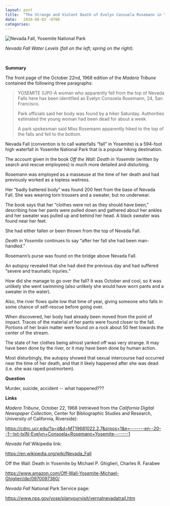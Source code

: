 ```yaml
---
layout: post
title:  "The Strange and Violent Death of Evelyn Consuela Rosemann in Yosemite National Park"
date:   2020-06-03 -0700
categories:
---
```

![Nevada Fall, Yosemite National Park](/mysteries/images/NevadaFall.jpg)

*Nevada Fall Water Levels (fall on the left; spring on the right).*

<br>

**Summary**

The front page of the October 22nd, 1968 edition of the *Madera Tribune* contained the following three paragraphs:

> YOSEMITE (UPI)-A woman who apparently fell from the top of Nevada Falls here has been identified as Evelyn Consoela Rosemann, 24, San Francisco.
> 
> Park officials said her body was found by a hiker Saturday. Authorities estimated the young woman had been dead for about a week.
> 
> A park spokesman said Miss Rosemann apparently hiked to the top of the falls and fell to the bottom.


Nevada Fall (convention is to call waterfalls “fall” in Yosemite) is a 594-foot high waterfall in Yosemite National Park that is a popular hiking destination.


The account given in the book *Off the Wall: Death in Yosemite* (written by search and rescue employees) is much more detailed and disturbing.


Rosemann was employed as a masseuse at the time of her death and had previously worked as a topless waitress.


Her “badly battered body” was found 200 feet from the base of Nevada Fall.  She was wearing torn trousers and a sweater, but no underwear.


The book says that her “clothes were not as they should have been,” describing how her pants were pulled down and gathered about her ankles and her sweater was pulled up and behind her head.  A black sweater was found near her feet.


She had either fallen or been thrown from the top of Nevada Fall.


*Death in Yosemite* continues to say “after her fall she had been man-handled.”


Rosemann’s purse was found on the bridge above Nevada Fall.


An autopsy revealed that she had died the previous day and had suffered “severe and traumatic injuries.”


How did she manage to go over the fall?  It was October and cool, so it was unlikely she went swimming (also unlikely she would have worn pants and a sweater in the water).


Also, the river flows quite low that time of year, giving someone who falls in some chance of self-rescue before going over.


When discovered, her body had already been moved from the point of impact.  Traces of the material of her pants were found closer to the fall.  Portions of her brain matter were found on a rock about 50 feet towards the center of the stream.


The state of her clothes being almost yanked off was very strange.  It may have been done by the river, or it may have been done by human action.


Most disturbingly, the autopsy showed that sexual intercourse had occurred near the time of her death, and that it likely happened after she was dead (i.e. she was raped postmortem).



**Question**

Murder, suicide, accident -- what happened???



**Links**

*Madera Tribune*, October 22, 1968 (retrieved from the *California Digital Newspaper Collection*, Center for Bibliographic Studies and Research, University of California, Riverside):

<https://cdnc.ucr.edu/?a=d&d=MT19681022.2.7&srpos=1&e=-------en--20--1--txt-txIN-Evelyn+Consoela+Rosemann+Yosemite-------1>


*Nevada Fall* Wikipedia link:

<https://en.wikipedia.org/wiki/Nevada_Fall>


Off the Wall: Death in Yosemite by Michael P. Ghiglieri, Charles R. Farabee

<https://www.amazon.com/Off-Wall-Yosemite-Michael-Ghiglieri/dp/0970097360/>


*Nevada Fall* National Park Service page:

<https://www.nps.gov/yose/planyourvisit/vernalnevadatrail.htm>